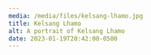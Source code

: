 ```yaml
---
media: /media/files/kelsang-lhamo.jpg
title: Kelsang Lhamo
alt: A portrait of Kelsang Lhamo
date: 2023-01-19T20:42:00-0500
---
```

